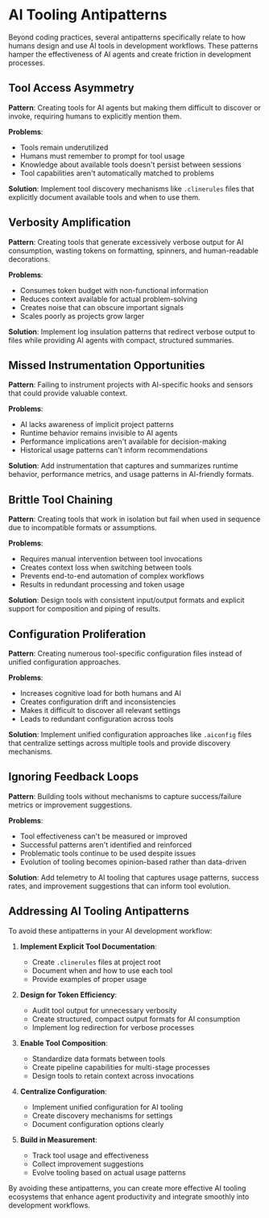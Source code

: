 # AI Tooling Antipatterns

Beyond coding practices, several antipatterns specifically relate to how humans design and use AI tools in development workflows. These patterns hamper the effectiveness of AI agents and create friction in development processes.

## Tool Access Asymmetry

**Pattern**: Creating tools for AI agents but making them difficult to discover or invoke, requiring humans to explicitly mention them.

**Problems**:
- Tools remain underutilized
- Humans must remember to prompt for tool usage
- Knowledge about available tools doesn't persist between sessions
- Tool capabilities aren't automatically matched to problems

**Solution**: Implement tool discovery mechanisms like `.clinerules` files that explicitly document available tools and when to use them.

## Verbosity Amplification

**Pattern**: Creating tools that generate excessively verbose output for AI consumption, wasting tokens on formatting, spinners, and human-readable decorations.

**Problems**:
- Consumes token budget with non-functional information
- Reduces context available for actual problem-solving
- Creates noise that can obscure important signals
- Scales poorly as projects grow larger

**Solution**: Implement log insulation patterns that redirect verbose output to files while providing AI agents with compact, structured summaries.

## Missed Instrumentation Opportunities

**Pattern**: Failing to instrument projects with AI-specific hooks and sensors that could provide valuable context.

**Problems**:
- AI lacks awareness of implicit project patterns
- Runtime behavior remains invisible to AI agents
- Performance implications aren't available for decision-making
- Historical usage patterns can't inform recommendations

**Solution**: Add instrumentation that captures and summarizes runtime behavior, performance metrics, and usage patterns in AI-friendly formats.

## Brittle Tool Chaining

**Pattern**: Creating tools that work in isolation but fail when used in sequence due to incompatible formats or assumptions.

**Problems**:
- Requires manual intervention between tool invocations
- Creates context loss when switching between tools
- Prevents end-to-end automation of complex workflows
- Results in redundant processing and token usage

**Solution**: Design tools with consistent input/output formats and explicit support for composition and piping of results.

## Configuration Proliferation

**Pattern**: Creating numerous tool-specific configuration files instead of unified configuration approaches.

**Problems**:
- Increases cognitive load for both humans and AI
- Creates configuration drift and inconsistencies
- Makes it difficult to discover all relevant settings
- Leads to redundant configuration across tools

**Solution**: Implement unified configuration approaches like `.aiconfig` files that centralize settings across multiple tools and provide discovery mechanisms.

## Ignoring Feedback Loops

**Pattern**: Building tools without mechanisms to capture success/failure metrics or improvement suggestions.

**Problems**:
- Tool effectiveness can't be measured or improved
- Successful patterns aren't identified and reinforced
- Problematic tools continue to be used despite issues
- Evolution of tooling becomes opinion-based rather than data-driven

**Solution**: Add telemetry to AI tooling that captures usage patterns, success rates, and improvement suggestions that can inform tool evolution.

## Addressing AI Tooling Antipatterns

To avoid these antipatterns in your AI development workflow:

1. **Implement Explicit Tool Documentation**:
   - Create `.clinerules` files at project root
   - Document when and how to use each tool
   - Provide examples of proper usage

2. **Design for Token Efficiency**:
   - Audit tool output for unnecessary verbosity
   - Create structured, compact output formats for AI consumption
   - Implement log redirection for verbose processes

3. **Enable Tool Composition**:
   - Standardize data formats between tools
   - Create pipeline capabilities for multi-stage processes
   - Design tools to retain context across invocations

4. **Centralize Configuration**:
   - Implement unified configuration for AI tooling
   - Create discovery mechanisms for settings
   - Document configuration options clearly

5. **Build in Measurement**:
   - Track tool usage and effectiveness
   - Collect improvement suggestions
   - Evolve tooling based on actual usage patterns

By avoiding these antipatterns, you can create more effective AI tooling ecosystems that enhance agent productivity and integrate smoothly into development workflows.
